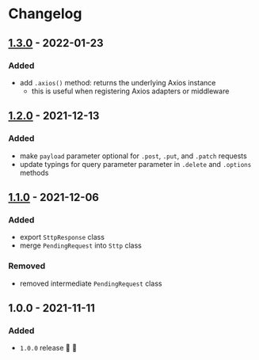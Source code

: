 # Changelog


## [1.3.0](https://github.com/supercharge/sttp/compare/v1.2.0...v1.3.0) - 2022-01-23

### Added
- add `.axios()` method: returns the underlying Axios instance
  - this is useful when registering Axios adapters or middleware


## [1.2.0](https://github.com/supercharge/sttp/compare/v1.1.0...v1.2.0) - 2021-12-13

### Added
- make `payload` parameter optional for `.post`, `.put`, and `.patch` requests
- update typings for query parameter parameter in `.delete` and `.options` methods


## [1.1.0](https://github.com/supercharge/sttp/compare/v1.0.0...v1.1.0) - 2021-12-06

### Added
- export `SttpResponse` class
- merge `PendingRequest` into `Sttp` class

### Removed
- removed intermediate `PendingRequest` class


## 1.0.0 - 2021-11-11

### Added
- `1.0.0` release 🚀 🎉
